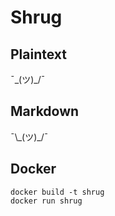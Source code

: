 # Shrug

## Plaintext
   ¯\_(ツ)_/¯

## Markdown

¯\\\_(ツ)\_/¯

## Docker

```
docker build -t shrug
docker run shrug
```
